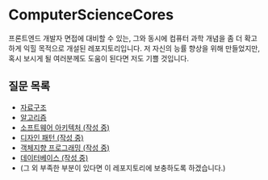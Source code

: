 # ComputerScienceCores
프론트엔드 개발자 면접에 대비할 수 있는, 그와 동시에 컴퓨터 과학 개념을 좀 더 확고하게 익힐 목적으로 개설된 레포지토리입니다. 저 자신의 능률 향상을 위해 만들었지만, 혹시 보시게 될 여러분께도 도움이 된다면 저도 기쁠 것입니다.

## 질문 목록
- [자료구조](https://github.com/kuman514/ComputerScienceCores/blob/main/data-structure/readme.md)
- [알고리즘](https://github.com/kuman514/ComputerScienceCores/blob/main/algorithm/readme.md)
- [소프트웨어 아키텍처 (작성 중)](https://github.com/kuman514/ComputerScienceCores/blob/main/software-architecture/readme.md)
- [디자인 패턴 (작성 중)](https://github.com/kuman514/ComputerScienceCores/blob/main/design-pattern/readme.md)
- [객체지향 프로그래밍 (작성 중)](https://github.com/kuman514/ComputerScienceCores/blob/main/object-oriented-programming/readme.md)
- [데이터베이스 (작성 중)](https://github.com/kuman514/ComputerScienceCores/blob/main/database/readme.md)
- (그 외 부족한 부분이 있다면 이 레포지토리에 보충하도록 하겠습니다.)
